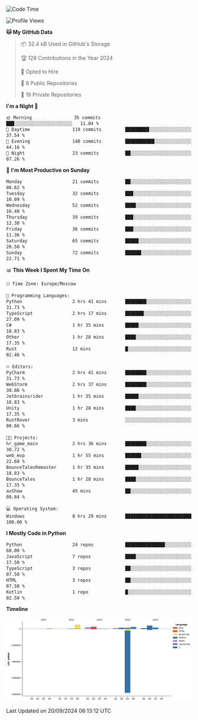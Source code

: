 <!--START_SECTION:waka-->
![Code Time](http://img.shields.io/badge/Code%20Time-523%20hrs%201%20min-blue)

![Profile Views](http://img.shields.io/badge/Profile%20Views-4-blue)

**🐱 My GitHub Data** 

> 📦 32.4 kB Used in GitHub's Storage 
 > 
> 🏆 128 Contributions in the Year 2024
 > 
> 💼 Opted to Hire
 > 
> 📜 8 Public Repositories 
 > 
> 🔑 19 Private Repositories 
 > 
**I'm a Night 🦉** 

```text
🌞 Morning                35 commits          ███░░░░░░░░░░░░░░░░░░░░░░   11.04 % 
🌆 Daytime                119 commits         █████████░░░░░░░░░░░░░░░░   37.54 % 
🌃 Evening                140 commits         ███████████░░░░░░░░░░░░░░   44.16 % 
🌙 Night                  23 commits          ██░░░░░░░░░░░░░░░░░░░░░░░   07.26 % 
```
📅 **I'm Most Productive on Sunday** 

```text
Monday                   21 commits          ██░░░░░░░░░░░░░░░░░░░░░░░   06.62 % 
Tuesday                  32 commits          ███░░░░░░░░░░░░░░░░░░░░░░   10.09 % 
Wednesday                52 commits          ████░░░░░░░░░░░░░░░░░░░░░   16.40 % 
Thursday                 39 commits          ███░░░░░░░░░░░░░░░░░░░░░░   12.30 % 
Friday                   36 commits          ███░░░░░░░░░░░░░░░░░░░░░░   11.36 % 
Saturday                 65 commits          █████░░░░░░░░░░░░░░░░░░░░   20.50 % 
Sunday                   72 commits          ██████░░░░░░░░░░░░░░░░░░░   22.71 % 
```


📊 **This Week I Spent My Time On** 

```text
🕑︎ Time Zone: Europe/Moscow

💬 Programming Languages: 
Python                   2 hrs 41 mins       ████████░░░░░░░░░░░░░░░░░   31.73 % 
TypeScript               2 hrs 17 mins       ███████░░░░░░░░░░░░░░░░░░   27.09 % 
C#                       1 hr 35 mins        █████░░░░░░░░░░░░░░░░░░░░   18.83 % 
Other                    1 hr 28 mins        ████░░░░░░░░░░░░░░░░░░░░░   17.35 % 
Rust                     12 mins             █░░░░░░░░░░░░░░░░░░░░░░░░   02.46 % 

🔥 Editors: 
PyCharm                  2 hrs 41 mins       ████████░░░░░░░░░░░░░░░░░   31.73 % 
WebStorm                 2 hrs 37 mins       ████████░░░░░░░░░░░░░░░░░   30.86 % 
Jetbrainsrider           1 hr 35 mins        █████░░░░░░░░░░░░░░░░░░░░   18.83 % 
Unity                    1 hr 28 mins        ████░░░░░░░░░░░░░░░░░░░░░   17.35 % 
RustRover                3 mins              ░░░░░░░░░░░░░░░░░░░░░░░░░   00.66 % 

🐱‍💻 Projects: 
hr_game_main             2 hrs 36 mins       ████████░░░░░░░░░░░░░░░░░   30.72 % 
web_mvp                  1 hr 55 mins        ██████░░░░░░░░░░░░░░░░░░░   22.68 % 
BounceTalesRemaster      1 hr 35 mins        █████░░░░░░░░░░░░░░░░░░░░   18.83 % 
BounceTales              1 hr 28 mins        ████░░░░░░░░░░░░░░░░░░░░░   17.35 % 
axShow                   45 mins             ██░░░░░░░░░░░░░░░░░░░░░░░   08.84 % 

💻 Operating System: 
Windows                  8 hrs 29 mins       █████████████████████████   100.00 % 
```

**I Mostly Code in Python** 

```text
Python                   24 repos            ███████████████░░░░░░░░░░   60.00 % 
JavaScript               7 repos             ████░░░░░░░░░░░░░░░░░░░░░   17.50 % 
TypeScript               3 repos             ██░░░░░░░░░░░░░░░░░░░░░░░   07.50 % 
HTML                     3 repos             ██░░░░░░░░░░░░░░░░░░░░░░░   07.50 % 
Kotlin                   1 repo              █░░░░░░░░░░░░░░░░░░░░░░░░   02.50 % 
```



**Timeline**

![Lines of Code chart](https://raw.githubusercontent.com/adlemx/adlemx/main/assets/bar_graph.png)


 Last Updated on 20/09/2024 06:13:12 UTC
<!--END_SECTION:waka-->
